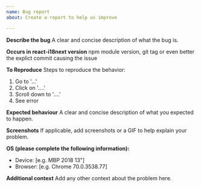 ```yaml
---
name: Bug report
about: Create a report to help us improve

---
```


**Describe the bug**
A clear and concise description of what the bug is.

**Occurs in react-i18next version**
npm module version, git tag or even better the explict commit causing the issue

**To Reproduce**
Steps to reproduce the behavior:
1. Go to '...'
2. Click on '....'
3. Scroll down to '....'
4. See error

**Expected behaviour**
A clear and concise description of what you expected to happen.

**Screenshots**
If applicable, add screenshots or a GIF to help explain your problem.

**OS (please complete the following information):**
 - Device: [e.g. MBP 2018 13"]
 - Browser: [e.g. Chrome 70.0.3538.77]

**Additional context**
Add any other context about the problem here.
